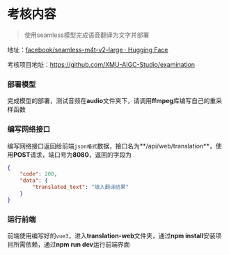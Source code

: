 # 考核内容

> 使用seamless模型完成语音翻译为文字并部署

地址：[facebook/seamless-m4t-v2-large · Hugging Face](https://huggingface.co/facebook/seamless-m4t-v2-large)

考核项目地址：https://github.com/XMU-AIGC-Studio/examination



### 部署模型

完成模型的部署，测试音频在**audio**文件夹下，请调用**ffmpeg**库编写自己的重采样函数



### 编写网络接口

编写网络接口返回给前端`json格式`数据，接口名为**/api/web/translation**，使用**POST**请求，端口号为**8080**，返回的字段为

```json
{
    "code": 200,
    "data": {
        "translated_text": "填入翻译结果"
    }
}
```



### 运行前端

前端使用编写好的`vue3`，进入**translation-web**文件夹，通过**npm install**安装项目所需依赖，通过**npm run dev**运行前端界面



